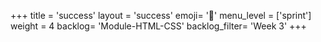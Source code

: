 +++
title = 'success'
layout = 'success'
emoji= '📝'
menu_level = ['sprint']
weight = 4
backlog= 'Module-HTML-CSS'
backlog_filter= 'Week 3'
+++


